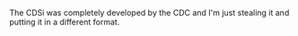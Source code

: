 The CDSi was completely developed by the CDC and I'm just stealing it and putting it in a different format.
